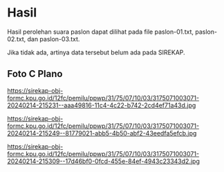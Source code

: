 # Hasil

Hasil perolehan suara paslon dapat dilihat pada file paslon-01.txt, paslon-02.txt, dan paslon-03.txt.

Jika tidak ada, artinya data tersebut belum ada pada SIREKAP.

## Foto C Plano

https://sirekap-obj-formc.kpu.go.id/12fc/pemilu/ppwp/31/75/07/10/03/3175071003071-20240214-215231--aaa49816-11c4-4c22-b742-2cd4ef71a43d.jpg

https://sirekap-obj-formc.kpu.go.id/12fc/pemilu/ppwp/31/75/07/10/03/3175071003071-20240214-215249--81779021-abb5-4b50-abf2-43eedfa5efcb.jpg

https://sirekap-obj-formc.kpu.go.id/12fc/pemilu/ppwp/31/75/07/10/03/3175071003071-20240214-215309--17d46bf0-0fcd-455e-84ef-4943c23343d2.jpg
